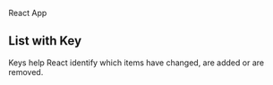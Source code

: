 React App

## List with Key

Keys help React identify which items have changed, are added or are removed.
